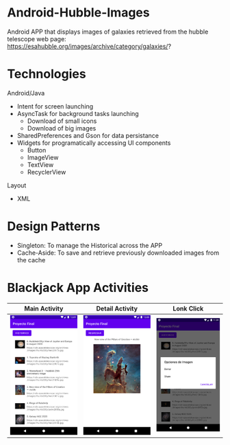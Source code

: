 # Android-Hubble-Images
Android APP that displays images of galaxies retrieved from the hubble telescope web page: https://esahubble.org/images/archive/category/galaxies/?

# Technologies
Android/Java
* Intent for screen launching
* AsyncTask for background tasks launching
    * Download of small icons
    * Download of big images
* SharedPreferences and Gson for data persistance
* Widgets for programatically accessing UI components
    * Button
    * ImageView
    * TextView
    * RecyclerView

Layout
* XML

# Design Patterns
* Singleton: To manage the Historical across the APP
* Cache-Aside: To save and retrieve previously downloaded images from the cache

# Blackjack App Activities
|Main Activity|Detail Activity|Lonk Click|
|:-:|:-:|:-:|
|<img src="https://github.com/grimloc-aduque/Android-Hubble-Images/blob/master/git_images/main_activity.png" style="width:250px;"/>|<img src="https://github.com/grimloc-aduque/Android-Hubble-Images/blob/master/git_images/detalle_activity.png" style="width:250px;"/>|<img src="https://github.com/grimloc-aduque/Android-Hubble-Images/blob/master/git_images/on_longclick.png" style="width:250px;"/>

